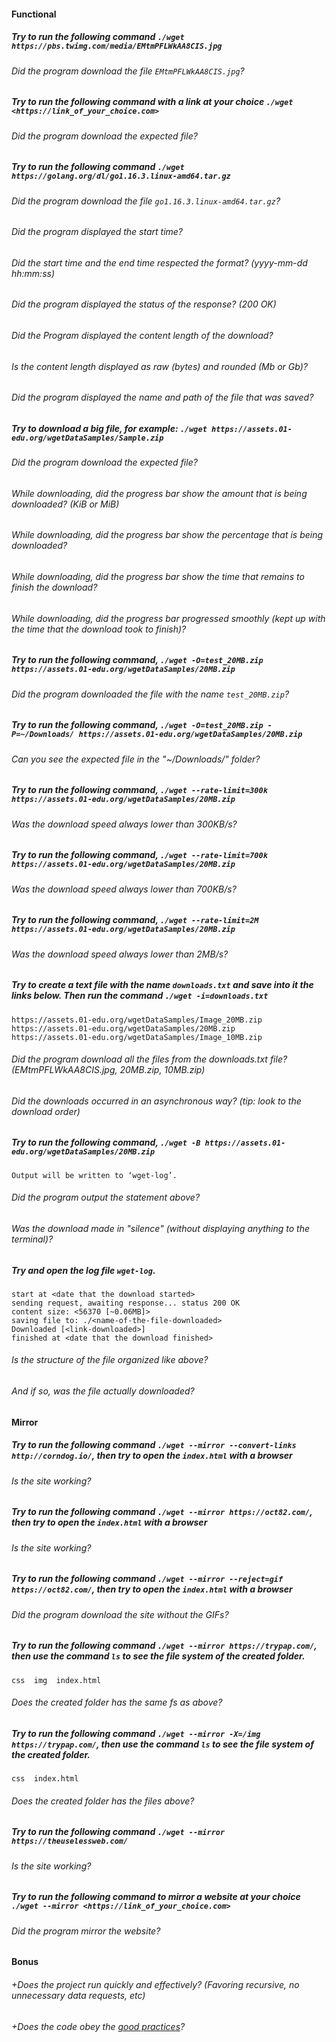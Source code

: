 #### Functional

##### Try to run the following command `./wget https://pbs.twimg.com/media/EMtmPFLWkAA8CIS.jpg`

###### Did the program download the file `EMtmPFLWkAA8CIS.jpg`?

##### Try to run the following command with a link at your choice `./wget <https://link_of_your_choice.com>`

###### Did the program download the expected file?

##### Try to run the following command `./wget https://golang.org/dl/go1.16.3.linux-amd64.tar.gz`

###### Did the program download the file `go1.16.3.linux-amd64.tar.gz`?

###### Did the program displayed the start time?

###### Did the start time and the end time respected the format? (yyyy-mm-dd hh:mm:ss)

###### Did the program displayed the status of the response? (200 OK)

###### Did the Program displayed the content length of the download?

###### Is the content length displayed as raw (bytes) and rounded (Mb or Gb)?

###### Did the program displayed the name and path of the file that was saved?

##### Try to download a big file, for example: `./wget https://assets.01-edu.org/wgetDataSamples/Sample.zip`

###### Did the program download the expected file?

###### While downloading, did the progress bar show the amount that is being downloaded? (KiB or MiB)

###### While downloading, did the progress bar show the percentage that is being downloaded?

###### While downloading, did the progress bar show the time that remains to finish the download?

###### While downloading, did the progress bar progressed smoothly (kept up with the time that the download took to finish)?

##### Try to run the following command, `./wget -O=test_20MB.zip https://assets.01-edu.org/wgetDataSamples/20MB.zip`

###### Did the program downloaded the file with the name `test_20MB.zip`?

##### Try to run the following command, `./wget -O=test_20MB.zip -P=~/Downloads/ https://assets.01-edu.org/wgetDataSamples/20MB.zip`

###### Can you see the expected file in the "~/Downloads/" folder?

##### Try to run the following command, `./wget --rate-limit=300k https://assets.01-edu.org/wgetDataSamples/20MB.zip`

###### Was the download speed always lower than 300KB/s?

##### Try to run the following command, `./wget --rate-limit=700k https://assets.01-edu.org/wgetDataSamples/20MB.zip`

###### Was the download speed always lower than 700KB/s?

##### Try to run the following command, `./wget --rate-limit=2M https://assets.01-edu.org/wgetDataSamples/20MB.zip`

###### Was the download speed always lower than 2MB/s?

##### Try to create a text file with the name `downloads.txt` and save into it the links below. Then run the command `./wget -i=downloads.txt`

```
https://assets.01-edu.org/wgetDataSamples/Image_20MB.zip
https://assets.01-edu.org/wgetDataSamples/20MB.zip
https://assets.01-edu.org/wgetDataSamples/Image_10MB.zip
```

###### Did the program download all the files from the downloads.txt file? (EMtmPFLWkAA8CIS.jpg, 20MB.zip, 10MB.zip)

###### Did the downloads occurred in an asynchronous way? (tip: look to the download order)

##### Try to run the following command, `./wget -B https://assets.01-edu.org/wgetDataSamples/20MB.zip`

```
Output will be written to ‘wget-log’.
```

###### Did the program output the statement above?

###### Was the download made in "silence" (without displaying anything to the terminal)?

##### Try and open the log file `wget-log`.

```
start at <date that the download started>
sending request, awaiting response... status 200 OK
content size: <56370 [~0.06MB]>
saving file to: ./<name-of-the-file-downloaded>
Downloaded [<link-downloaded>]
finished at <date that the download finished>
```

###### Is the structure of the file organized like above?

###### And if so, was the file actually downloaded?

#### Mirror

##### Try to run the following command `./wget --mirror --convert-links http://corndog.io/`, then try to open the `index.html` with a browser

###### Is the site working?

##### Try to run the following command `./wget --mirror https://oct82.com/`, then try to open the `index.html` with a browser

###### Is the site working?

##### Try to run the following command `./wget --mirror --reject=gif https://oct82.com/`, then try to open the `index.html` with a browser

###### Did the program download the site without the GIFs?

##### Try to run the following command `./wget --mirror https://trypap.com/`, then use the command `ls` to see the file system of the created folder.

```
css  img  index.html
```

###### Does the created folder has the same fs as above?

##### Try to run the following command `./wget --mirror -X=/img https://trypap.com/`, then use the command `ls` to see the file system of the created folder.

```
css  index.html
```

###### Does the created folder has the files above?

##### Try to run the following command `./wget --mirror https://theuselessweb.com/`

###### Is the site working?

##### Try to run the following command to mirror a website at your choice `./wget --mirror <https://link_of_your_choice.com>`

###### Did the program mirror the website?

#### Bonus

###### +Does the project run quickly and effectively? (Favoring recursive, no unnecessary data requests, etc)

###### +Does the code obey the [good practices](https://public.01-edu.org/subjects/good-practices/README.md)?
